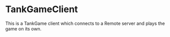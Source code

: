 TankGameClient
==============

This is a TankGame client which connects to a Remote server and plays the game on its own. 
